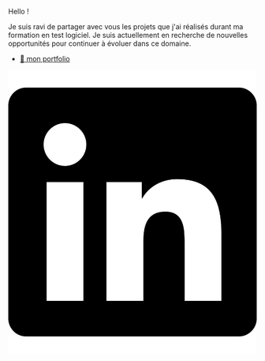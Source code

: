 Hello !

Je suis ravi de partager avec vous les projets que j'ai réalisés durant ma formation en test logiciel. Je suis actuellement en recherche de nouvelles opportunités pour continuer à évoluer dans ce domaine.

+ [ 💼 mon portfolio  ]( https://esmailhaidari24.github.io/portfolio/)

![](https://github.com/esmailhaidari24/esmailhaidari24/blob/main/linkedin-brands-solid.svg)



